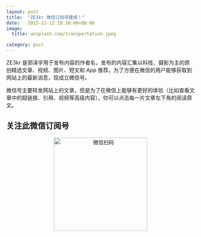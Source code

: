```yaml
---
layout: post
title:  "ZE3kr 微信订阅号建成！"
date:   2015-12-12 19:30:00+08:00
image:
  title: unsplash.com/transportation.jpeg

category: post
---
```

ZE3kr 是郭泽宇用于发布内容的作者名，发布的内容汇集以科技、摄影为主的原创精选文章、视频、图片、短文和 App 推荐。为了方便在微信的用户能够获取到网站上的最新消息，现成立微信号。

微信号主要转发网站上的文章，但是为了在微信上能够有更好的体验（比如查看文章中的超链接、引用、视频等高级内容），你可以点击每一片文章左下角的阅读原文。

## 关注此微信订阅号


<div style="text-align:center;"><img src="//cdn-tlo.b0.upaiyun.com/ze3kr/wechat.png!800" alt="微信扫码" style="width: 250px;text-align: center;"></div>
